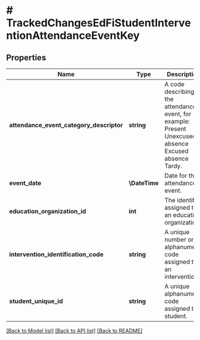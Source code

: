 # # TrackedChangesEdFiStudentInterventionAttendanceEventKey

## Properties

Name | Type | Description | Notes
------------ | ------------- | ------------- | -------------
**attendance_event_category_descriptor** | **string** | A code describing the attendance event, for example:         Present         Unexcused absence         Excused absence         Tardy. | [optional]
**event_date** | **\DateTime** | Date for this attendance event. | [optional]
**education_organization_id** | **int** | The identifier assigned to an education organization. | [optional]
**intervention_identification_code** | **string** | A unique number or alphanumeric code assigned to an intervention. | [optional]
**student_unique_id** | **string** | A unique alphanumeric code assigned to a student. | [optional]

[[Back to Model list]](../../README.md#models) [[Back to API list]](../../README.md#endpoints) [[Back to README]](../../README.md)
